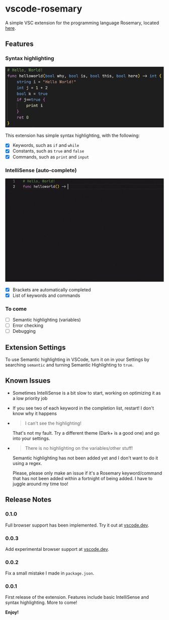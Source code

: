 # vscode-rosemary

A simple VSC extension for the programming language Rosemary, located [here](https://github.com/spartanproj/rosemary).

## Features

### Syntax highlighting

![Demo of syntax highlighting](images/syntax-highlighting.png)

This extension has simple syntax highlighting, with the following:

- [x] Keywords, such as `if` and `while`
- [x] Constants, such as `true` and `false`
- [x] Commands, such as `print` and `input`

### IntelliSense (auto-complete)

![Demo of IntelliSense](images/intellisense.gif)

- [x] Brackets are automatically completed
- [x] List of keywords and commands

### To come

- [ ] Semantic highlighting (variables)
- [ ] Error checking
- [ ] Debugging

## Extension Settings

To use Semantic highlighting in VSCode, turn it on in your Settings by searching `semantic` and turning Semantic Highlighting to `true`.

## Known Issues

- Sometimes IntelliSense is a bit slow to start, working on optimizing it as a low priority job
- If you see two of each keyword in the completion list, restart! I don't know why it happens
- > I can't see the highlighting!
  
  That's not my fault. Try a different theme (Dark+ is a good one) and go into your settings.
- > There is no highlighting on the variables/other stuff!
  
  Semantic highlighting has not been added yet and I don't want to do it using a regex.
  
  Please, please only make an issue if it's a Rosemary keyword/command that has not been added within a fortnight of being added. I have to juggle around my time too!

## Release Notes

### 0.1.0

Full browser support has been implemented. Try it out at [vscode.dev](https://vscode.dev).

### 0.0.3

Add experimental browser support at [vscode.dev](https://vscode.dev).

### 0.0.2

Fix a small mistake I made in `package.json`.

### 0.0.1

First release of the extension.
Features include basic IntelliSense and syntax highlighting. More to come!

**Enjoy!**
